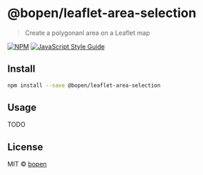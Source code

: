 # @bopen/leaflet-area-selection

> Create a polygonanl area on a Leaflet map

[![NPM](https://img.shields.io/npm/v/@bopen/leaflet-area-selection.svg)](https://www.npmjs.com/package/@bopen/leaflet-area-selection) [![JavaScript Style Guide](https://img.shields.io/badge/code_style-standard-brightgreen.svg)](https://standardjs.com)

## Install

```bash
npm install --save @bopen/leaflet-area-selection
```

## Usage

TODO

## License

MIT © [bopen](https://github.com/bopen)
